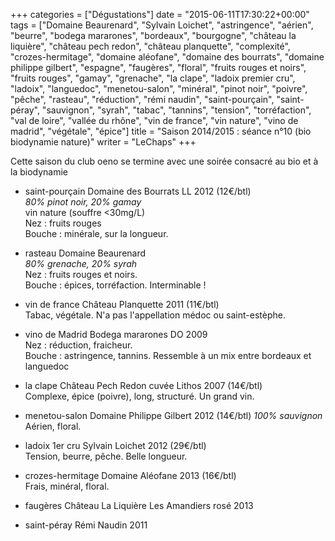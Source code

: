 +++
categories = ["Dégustations"]
date = "2015-06-11T17:30:22+00:00"
tags = ["Domaine Beaurenard", "Sylvain Loichet", "astringence", "aérien", "beurre", "bodega mararones", "bordeaux", "bourgogne", "château la liquière", "château pech redon", "château planquette", "complexité", "crozes-hermitage", "domaine aléofane", "domaine des bourrats", "domaine philippe gilbert", "espagne", "faugères", "floral", "fruits rouges et noirs", "fruits rouges", "gamay", "grenache", "la clape", "ladoix premier cru", "ladoix", "languedoc", "menetou-salon", "minéral", "pinot noir", "poivre", "pêche", "rasteau", "réduction", "rémi naudin", "saint-pourçain", "saint-péray", "sauvignon", "syrah", "tabac", "tannins", "tension", "torréfaction", "val de loire", "vallée du rhône", "vin de france", "vin nature", "vino de madrid", "végétale", "épice"] 
title = "Saison 2014/2015 : séance n°10 (bio biodynamie nature)"
writer = "LeChaps"
+++

Cette saison du club oeno se termine avec une soirée consacré au bio et à la biodynamie

* saint-pourçain Domaine des Bourrats LL 2012 (12€/btl)  
_80% pinot noir, 20% gamay_  
vin nature (souffre <30mg/L)  
Nez : fruits rouges  
Bouche : minérale, sur la longueur.

* rasteau Domaine Beaurenard <i class="fa fa-plus-circle"></i> <i class="fa fa-plus-circle"></i>  
_80% grenache, 20% syrah_  
Nez : fruits rouges et noirs.  
Bouche : épices, torréfaction. Interminable !

* vin de france Château Planquette 2011 (11€/btl)  
Tabac, végétale.
N'a pas l'appellation médoc ou saint-estèphe.

* vino de Madrid Bodega mararones DO 2009  
Nez : réduction, fraicheur.  
Bouche : astringence, tannins. Ressemble à un mix entre bordeaux et languedoc

* la clape Château Pech Redon cuvée Lithos 2007 (14€/btl) <i class="fa fa-plus-circle"></i> <i class="fa fa-plus-circle"></i>  
Complexe, épice (poivre), long, structuré. Un grand vin.

* menetou-salon Domaine Philippe Gilbert 2012 (14€/btl)
_100% sauvignon_
Aérien, floral.

* ladoix 1er cru Sylvain Loichet 2012 (29€/btl) <i class="fa fa-plus-circle"></i>  
Tension, beurre, pêche. Belle longueur.

* crozes-hermitage Domaine Aléofane 2013 (16€/btl)  
Frais, minéral, floral.

* faugères Château La Liquière Les Amandiers rosé 2013

* saint-péray Rémi Naudin 2011
